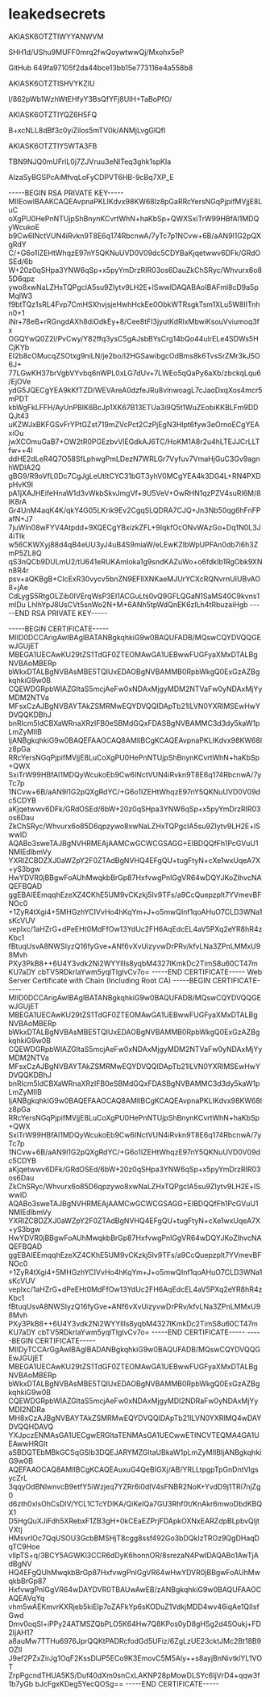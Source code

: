 # leakedsecrets
AKIASK6OTZTIWYYANWVM

SHH1d/UShu9MUFF0mrq2fwQoywtwwQj/Mxohx5eP

GitHub
649fa97105f2da44bce13bb15e773116e4a558b8


AKIASK6OTZTISHVYKZIU

l/862pWb1WzhWtEHfyY3BsQfYFj8UlH+TaBoPfO/

AKIASK6OTZTIYQZ6H5FQ

B+xcNLL8dBf3c0yiZilos5mTV0k/ANMjLvgGlQfl


AKIASK6OTZTIY5WTA3FB

TBN9NJQ0mUFrlL0j7ZJVruu3eNlTeq3ghk1spKIa

AIzaSyBGSPcAiMfvqLoFyCDPVT6HB-9cBq7XP_E




-----BEGIN RSA PRIVATE KEY-----
MIIEowIBAAKCAQEAvpnaPKLIKdvx98KW68lz8pGaRRcYersNGqPjpifMVjjE8LuC
oXgPU0HePnNTUjpShBnynKCvrtWhN+haKbSp+QWXSxiTrW99HBfAl1MDQyWcukoE
b9Cw6INctVUN4iRvkn9T8E6q174RbcnwA/7yTc7p1NCvw+6B/aAN9l1G2pQXgRdY
C/+G6o1IZEHtWhqzE97nY5QKNuUVD0V09dc5CDYBaKjqetwwv6DFk/GRdOSEd/6b
W+20z0qSHpa3YNW6qSp+x5pyYmDrzRIR03os6DauZkChSRyc/Whvurx6o85D6qpz
ywo8xwNaLZHxTQPgcIA5su9ZIytv9LH2E+lSwwIDAQABAoIBAFml8cD9a5pMqlW3
f9btTQz1sRL4Fvp7CmHSXhvjsjeHwhHckEe0ObkWTRsgkTsm1XLu5W8IITnhn0+1
iNr+78eB+rRGngdAXh8diOdkEy+8/Cee8tFI3jyutKdRlxMbwiKsouVviumoq3fx
OGQYwQ0Z2l/PvCwy/Y82ffq3ysC5gAJsbBYsCrg14bQo44ulrELe4SDWs5HCjKYb
EI2b8cOMucqZSOtxg9niLN/je2bo/I2HGSawibgcOdBms8k6TvsSrZMr3kJ5O6J+
77LGwKH37brVgbVYvbq6nWPL0xLG7dUv+7LWEo5qQaPy6aXb/zbckqLqu6/EjOVe
ydG5JQECgYEA9kKfTZD/WEVAreA0dzfeJRu8vlnwoagL7cJaoDxqXos4mcr5mPDT
kbWgFkLFFH/AyUnPBlK6BcJp1XK67B13ETUa3i9Q5t1WuZEobiKKBLFm9DDQJt43
uKZWJxBKFGSvFrYPtGZst719mZVcPct2CzPjEgN3Hlpt6fyw3eOrnoECgYEAxiOu
jwXCOmuGaB7+OW2tR0PGEzbvVlEGdkAJ6TC/HoKM1A8r2u4hLTEJJCrLLTfw++4I
ddHE2dLeR4Q7O58SfLphwgPmLDezN7WRLGr7Vyfuv7VmaHjGuC3Gv9agnhWDlA2Q
gBG9/R9oVfL0Dc7CgJgLeUtItCYC31bGT3yhV0MCgYEA4k3DG4L+RN4PXDpHvK9I
pA1jXAJHEifeHnaW1d3vWkbSkvJmgVf+9U5VeV+OwRHN1qzPZV4suRI6M/8lK8rA
Gr4UnM4aqK4K/qkY4G05LKrik9Ev2CgqSLQDRA7CJQ+Jn3Nb50qg6hFnFPafN+J7		
7juWln08wFYV4Atpdd+9XQECgYBxizkZFL+9IqkfOcONvWAzGo+Dq1N0L3J4iTIk
w56CKWXyj88d4qB4eUU3yJ4uB4S9miaW/eLEwKZIbWpUPFAn0db7i6h3ZmP5ZL8Q
qS3nQCb9DULmU2/tU641eRUKAmIoka1g9sndKAZuWo+o6fdkIb1RgObk9XNn8R4r
psv+aQKBgB+CIcExR30vycv5bnZN9EFlIXNKaeMJUrYCXcRQNvrnUIUBvAO8+jAe
CdLygS5RtgOLZib0IVErqWsP3EI1ACGuLts0vQ9GFLQGaN1SaMS40C9kvns1mlDu
LhIhYpJ8UsCVt5snWo2N+M+6ANh5tpWdQnEK6zILh4tRbuzaiHgb
-----END RSA PRIVATE KEY-----

-----BEGIN CERTIFICATE-----
MIID0DCCArigAwIBAgIBATANBgkqhkiG9w0BAQUFADB/MQswCQYDVQQGEwJGUjET
MBEGA1UECAwKU29tZS1TdGF0ZTEOMAwGA1UEBwwFUGFyaXMxDTALBgNVBAoMBERp
bWkxDTALBgNVBAsMBE5TQlUxEDAOBgNVBAMMB0RpbWkgQ0ExGzAZBgkqhkiG9w0B
CQEWDGRpbWlAZGltaS5mcjAeFw0xNDAxMjgyMDM2NTVaFw0yNDAxMjYyMDM2NTVa
MFsxCzAJBgNVBAYTAkZSMRMwEQYDVQQIDApTb21lLVN0YXRlMSEwHwYDVQQKDBhJ
bnRlcm5ldCBXaWRnaXRzIFB0eSBMdGQxFDASBgNVBAMMC3d3dy5kaW1pLmZyMIIB
IjANBgkqhkiG9w0BAQEFAAOCAQ8AMIIBCgKCAQEAvpnaPKLIKdvx98KW68lz8pGa
RRcYersNGqPjpifMVjjE8LuCoXgPU0HePnNTUjpShBnynKCvrtWhN+haKbSp+QWX
SxiTrW99HBfAl1MDQyWcukoEb9Cw6INctVUN4iRvkn9T8E6q174RbcnwA/7yTc7p
1NCvw+6B/aAN9l1G2pQXgRdYC/+G6o1IZEHtWhqzE97nY5QKNuUVD0V09dc5CDYB
aKjqetwwv6DFk/GRdOSEd/6bW+20z0qSHpa3YNW6qSp+x5pyYmDrzRIR03os6Dau
ZkChSRyc/Whvurx6o85D6qpzywo8xwNaLZHxTQPgcIA5su9ZIytv9LH2E+lSwwID
AQABo3sweTAJBgNVHRMEAjAAMCwGCWCGSAGG+EIBDQQfFh1PcGVuU1NMIEdlbmVy
YXRlZCBDZXJ0aWZpY2F0ZTAdBgNVHQ4EFgQU+tugFtyN+cXe1wxUqeA7X+yS3bgw
HwYDVR0jBBgwFoAUhMwqkbBrGp87HxfvwgPnlGgVR64wDQYJKoZIhvcNAQEFBQAD
ggEBAIEEmqqhEzeXZ4CKhE5UM9vCKzkj5Iv9TFs/a9CcQuepzplt7YVmevBFNOc0
+1ZyR4tXgi4+5MHGzhYCIVvHo4hKqYm+J+o5mwQInf1qoAHuO7CLD3WNa1sKcVUV
vepIxc/1aHZrG+dPeEHt0MdFfOw13YdUc2FH6AqEdcEL4aV5PXq2eYR8hR4zKbc1
fBtuqUsvA8NWSIyzQ16fyGve+ANf6vXvUizyvwDrPRv/kfvLNa3ZPnLMMxU98Mvh
PXy3PkB8++6U4Y3vdk2Ni2WYYlIls8yqbM4327IKmkDc2TimS8u60CT47mKU7aDY
cbTV5RDkrlaYwm5yqlTIglvCv7o=
-----END CERTIFICATE-----
Web Server Certificate with Chain (Including Root CA)
-----BEGIN CERTIFICATE-----
MIID0DCCArigAwIBAgIBATANBgkqhkiG9w0BAQUFADB/MQswCQYDVQQGEwJGUjET
MBEGA1UECAwKU29tZS1TdGF0ZTEOMAwGA1UEBwwFUGFyaXMxDTALBgNVBAoMBERp
bWkxDTALBgNVBAsMBE5TQlUxEDAOBgNVBAMMB0RpbWkgQ0ExGzAZBgkqhkiG9w0B
CQEWDGRpbWlAZGltaS5mcjAeFw0xNDAxMjgyMDM2NTVaFw0yNDAxMjYyMDM2NTVa
MFsxCzAJBgNVBAYTAkZSMRMwEQYDVQQIDApTb21lLVN0YXRlMSEwHwYDVQQKDBhJ
bnRlcm5ldCBXaWRnaXRzIFB0eSBMdGQxFDASBgNVBAMMC3d3dy5kaW1pLmZyMIIB
IjANBgkqhkiG9w0BAQEFAAOCAQ8AMIIBCgKCAQEAvpnaPKLIKdvx98KW68lz8pGa
RRcYersNGqPjpifMVjjE8LuCoXgPU0HePnNTUjpShBnynKCvrtWhN+haKbSp+QWX
SxiTrW99HBfAl1MDQyWcukoEb9Cw6INctVUN4iRvkn9T8E6q174RbcnwA/7yTc7p
1NCvw+6B/aAN9l1G2pQXgRdYC/+G6o1IZEHtWhqzE97nY5QKNuUVD0V09dc5CDYB
aKjqetwwv6DFk/GRdOSEd/6bW+20z0qSHpa3YNW6qSp+x5pyYmDrzRIR03os6Dau
ZkChSRyc/Whvurx6o85D6qpzywo8xwNaLZHxTQPgcIA5su9ZIytv9LH2E+lSwwID
AQABo3sweTAJBgNVHRMEAjAAMCwGCWCGSAGG+EIBDQQfFh1PcGVuU1NMIEdlbmVy
YXRlZCBDZXJ0aWZpY2F0ZTAdBgNVHQ4EFgQU+tugFtyN+cXe1wxUqeA7X+yS3bgw
HwYDVR0jBBgwFoAUhMwqkbBrGp87HxfvwgPnlGgVR64wDQYJKoZIhvcNAQEFBQAD
ggEBAIEEmqqhEzeXZ4CKhE5UM9vCKzkj5Iv9TFs/a9CcQuepzplt7YVmevBFNOc0
+1ZyR4tXgi4+5MHGzhYCIVvHo4hKqYm+J+o5mwQInf1qoAHuO7CLD3WNa1sKcVUV
vepIxc/1aHZrG+dPeEHt0MdFfOw13YdUc2FH6AqEdcEL4aV5PXq2eYR8hR4zKbc1
fBtuqUsvA8NWSIyzQ16fyGve+ANf6vXvUizyvwDrPRv/kfvLNa3ZPnLMMxU98Mvh
PXy3PkB8++6U4Y3vdk2Ni2WYYlIls8yqbM4327IKmkDc2TimS8u60CT47mKU7aDY
cbTV5RDkrlaYwm5yqlTIglvCv7o=
-----END CERTIFICATE-----
-----BEGIN CERTIFICATE-----
MIIDyTCCArGgAwIBAgIBADANBgkqhkiG9w0BAQUFADB/MQswCQYDVQQGEwJGUjET
MBEGA1UECAwKU29tZS1TdGF0ZTEOMAwGA1UEBwwFUGFyaXMxDTALBgNVBAoMBERp
bWkxDTALBgNVBAsMBE5TQlUxEDAOBgNVBAMMB0RpbWkgQ0ExGzAZBgkqhkiG9w0B
CQEWDGRpbWlAZGltaS5mcjAeFw0xNDAxMjgyMDI2NDRaFw0yNDAxMjYyMDI2NDRa
MH8xCzAJBgNVBAYTAkZSMRMwEQYDVQQIDApTb21lLVN0YXRlMQ4wDAYDVQQHDAVQ
YXJpczENMAsGA1UECgwERGltaTENMAsGA1UECwwETlNCVTEQMA4GA1UEAwwHRGlt
aSBDQTEbMBkGCSqGSIb3DQEJARYMZGltaUBkaW1pLmZyMIIBIjANBgkqhkiG9w0B
AQEFAAOCAQ8AMIIBCgKCAQEAuxuG4QeBIGXj/AB/YRLLtpgpTpGnDntVlgsycZrL
3qqyOdBNlwnvcB9etfY5iWzjeq7YZRr6i0dIV4sFNBR2NoK+YvdD9j1TRi7njZg0
d6zth0xlsOhCsDlV/YCL1CTcYDlKA/QiKeIQa7GU3Rhf0t/KnAkr6mwoDbdKBQX1
D5HgQuXJiFdh5XRebxF1ZB3gH+0kCEaEZPrjFDApkOXNxEARZdpBLpbvQljtVXtj
HMsvrIOc7QqUSOU3GcbBMSHjT8cgg8ssf492Go3bDQkIzTROz9QgDHaqDqTC9Hoe
vlIpTS+q/3BCY5AGWKl3CCR6dDyK6honnOR/8srezaN4PwIDAQABo1AwTjAdBgNV
HQ4EFgQUhMwqkbBrGp87HxfvwgPnlGgVR64wHwYDVR0jBBgwFoAUhMwqkbBrGp87
HxfvwgPnlGgVR64wDAYDVR0TBAUwAwEB/zANBgkqhkiG9w0BAQUFAAOCAQEAVqYq
vhm5wAEKmvrKXRjeb5kiEIp7oZAFkYp6sKODuZ1VdkjMDD4wv46iqAe1QIIsfGwd
Dmv0oqSl+iPPy24ATMSZQbPLO5K64Hw7Q8KPos0yD8gHSg2d4SOukj+FD2IjAH17
a8auMw7TTHu6976JprQQKtPADRcfodGd5UFiz/6ZgLzUE23cktJMc2Bt18B9OZII
J9ef2PZxZirJg1OqF2KssDlJP5ECo9K3EmovC5M5Aly++s8ayjBnNivtklYL1VOT
ZrpPgcndTHUA5KS/Duf40dXm0snCxLAKNP28pMowDLSYc6IjVrD4+qqw3f1b7yGb
bJcFgxKDeg5YecQOSg==
-----END CERTIFICATE-----
